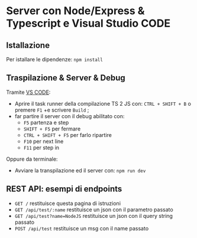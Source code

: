 # Server con Node/Express & Typescript e Visual Studio CODE</h1>

## Istallazione
Per istallare le dipendenze: `npm install`

## Traspilazione & Server & Debug
Tramite [VS CODE](https://code.visualstudio.com/):
* Aprire il task runner della compilazione TS 2 JS con: `CTRL + SHIFT + B` o premere `F1`  +e scrivere `Build` ;
* far partire il server con il debug abilitato con:
    - `F5` partenza e step
    - `SHIFT + F5` per fermare
    - `CTRL + SHIFT + F5` per farlo ripartire
    - `F10` per next line
    - `F11` per step in
                    
Oppure da terminale:
* Avviare la transpilazione ed il server con: `npm run dev`
            
## REST API: esempi di endpoints

* `GET /` restituisce questa pagina di istruzioni
* `GET /api/test/:name` restituisce un json con il parametro passato
* `GET /api/test?name=NodeJS` restituisce un json con il query string passato 
* `POST /api/test` restituisce un msg con il name passato

